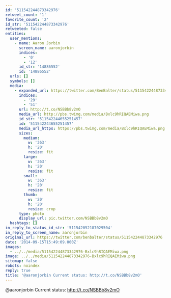 ```yaml
---
id: '511542244873342976'
retweet_count: '1'
favorite_count: '2'
id_str: '511542244873342976'
retweeted: false
entities:
  user_mentions:
    - name: Aaron Jorbin
      screen_name: aaronjorbin
      indices:
        - '0'
        - '12'
      id_str: '14886552'
      id: '14886552'
  urls: []
  symbols: []
  media:
    - expanded_url: https://twitter.com/BenBalter/status/511542244873342976/photo/1
      indices:
        - '29'
        - '51'
      url: http://t.co/NSBBb8v2mO
      media_url: http://pbs.twimg.com/media/Bxlc9hRIQAEMiwa.png
      id_str: '511542244655251457'
      id: '511542244655251457'
      media_url_https: https://pbs.twimg.com/media/Bxlc9hRIQAEMiwa.png
      sizes:
        medium:
          w: '363'
          h: '20'
          resize: fit
        large:
          w: '363'
          h: '20'
          resize: fit
        small:
          w: '363'
          h: '20'
          resize: fit
        thumb:
          w: '20'
          h: '20'
          resize: crop
      type: photo
      display_url: pic.twitter.com/NSBBb8v2mO
  hashtags: []
in_reply_to_status_id_str: '511542052187029504'
in_reply_to_screen_name: aaronjorbin
original_url: https://twitter.com/benbalter/status/511542244873342976
date: '2014-09-15T15:49:09.000Z'
images:
  - ../../media/511542244873342976-Bxlc9hRIQAEMiwa.png
image: ../../media/511542244873342976-Bxlc9hRIQAEMiwa.png
sitemap: false
robots: noindex
reply: true
title: '@aaronjorbin Current status: http://t.co/NSBBb8v2mO'
---
```


@aaronjorbin Current status: http://t.co/NSBBb8v2mO